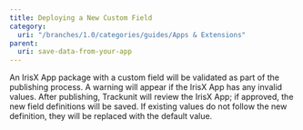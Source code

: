 ```yaml
---
title: Deploying a New Custom Field
category:
  uri: "/branches/1.0/categories/guides/Apps & Extensions"
parent:
  uri: save-data-from-your-app
---
```


An IrisX App package with a custom field will be validated as part of the publishing process. A warning will appear if the IrisX App has any invalid values. After publishing, Trackunit will review the IrisX App; if approved, the new field definitions will be saved. If existing values do not follow the new definition, they will be replaced with the default value.
